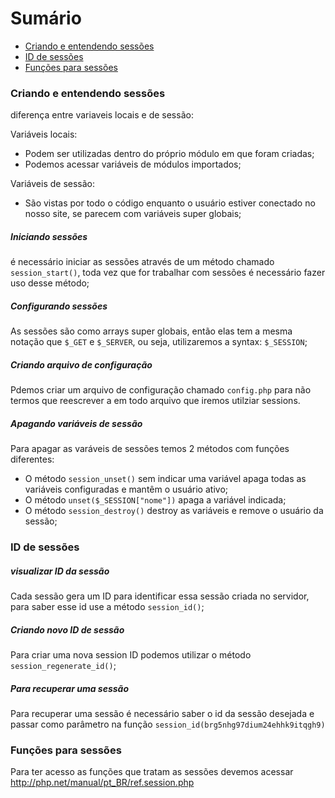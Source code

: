 # Sumário

- [Criando e entendendo sessões](#criando-e-entendendo-sessões)
- [ID de sessões](#id-de-sessões)
- [Funções para sessões](#funções-para-sessões)

### Criando e entendendo sessões

diferença entre variaveis locais e de sessão:

Variáveis locais:

- Podem ser utilizadas dentro do próprio módulo em que foram criadas;
- Podemos acessar variáveis de módulos importados;

Variáveis de sessão:

- São vistas por todo o código enquanto o usuário estiver conectado no nosso site, se parecem com variáveis super globais;

##### Iniciando sessões

é necessário iniciar as sessões através de um método chamado `session_start()`,
toda vez que for trabalhar com sessões é necessário fazer uso desse método;

##### Configurando sessões

As sessões são como arrays super globais, então elas tem a mesma notação
que `$_GET` e `$_SERVER`, ou seja, utilizaremos a syntax: `$_SESSION`;

##### Criando arquivo de configuração

Pdemos criar um arquivo de configuração chamado `config.php` para não termos que reescrever
a em todo arquivo que iremos utilziar sessions.

##### Apagando variáveis de sessão

Para apagar as varáveis de sessões temos 2 métodos com funções diferentes:

- O método `session_unset()` sem indicar uma variável apaga todas as variáveis configuradas e mantêm o usuário ativo;
- O método `unset($_SESSION["nome"])` apaga a variável indicada;
- O método `session_destroy()` destroy as variáveis e remove o usuário da sessão;

### ID de sessões

##### visualizar ID da sessão

Cada sessão gera um ID para identificar essa sessão criada no servidor, para
saber esse id use a método `session_id()`;

##### Criando novo ID de sessão

Para criar uma nova session ID podemos utilizar o método `session_regenerate_id()`;

##### Para recuperar uma sessão

Para recuperar uma sessão é necessário saber o id da sessão desejada e passar como
parâmetro na função `session_id(brg5nhg97dium24ehhk9itqgh9)`

### Funções para sessões

Para ter acesso as funções que tratam as sessões devemos acessar http://php.net/manual/pt_BR/ref.session.php
